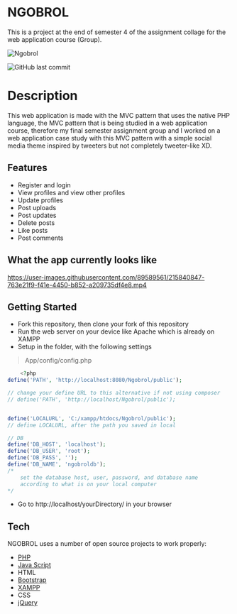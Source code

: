 # NGOBROL

This is a project at the end of semester 4 of the assignment collage for the web application course (Group).

![Ngobrol](https://cdn.jsdelivr.net/gh/azissukmawan/Project-Mata-kuliah-Aplikasi-Web@main/public/img/logo/logo.png) 

![GitHub last commit](https://img.shields.io/github/last-commit/azissukmawan/Project-Mata-kuliah-Aplikasi-Web)

# Description

This web application is made with the MVC pattern that uses the native PHP language,
the MVC pattern that is being studied in a web application course, therefore my final semester assignment group and I worked on a web application case study with this MVC pattern with a simple social media theme inspired by tweeters but not completely tweeter-like XD.

## Features

- Register and login
- View profiles and view other profiles
- Update profiles
- Post uploads
- Post updates
- Delete posts
- Like posts
- Post comments

## What the app currently looks like



https://user-images.githubusercontent.com/89589561/215840847-763e21f9-f41e-4450-b852-a209735df4e8.mp4





## Getting Started

- Fork this repository, then clone your fork of this repository
- Run the web server on your device like Apache which is already on XAMPP
- Setup in the folder, with the following settings
>App/config/config.php
```PHP
    <?php
define('PATH', 'http://localhost:8080/Ngobrol/public');

// change your define URL to this alternative if not using composer
// define('PATH', 'http://localhost/Ngobrol/public');


define('LOCALURL', 'C:/xampp/htdocs/Ngobrol/public');
// define LOCALURL, after the path you saved in local

// DB
define('DB_HOST', 'localhost');
define('DB_USER', 'root');
define('DB_PASS', '');
define('DB_NAME', 'ngobroldb');
/*
    set the database host, user, password, and database name
    according to what is on your local computer
*/
```
- Go to http://localhost/yourDirectory/ in your browser 


## Tech

NGOBROL uses a number of open source projects to work properly:

- [PHP](https://www.php.net)
- [Java Script](https://www.javascript.com)
- HTML
- [Bootstrap](https://getbootstrap.com)
- [XAMPP](https://www.apachefriends.org/download.html)
- CSS
- [jQuery](https://jquery.com)
